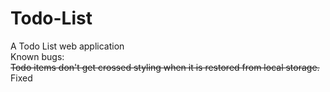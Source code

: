 # Todo-List
A Todo List web application  
Known bugs:  
~~Todo items don't get crossed styling when it is restored from local storage.~~ Fixed
